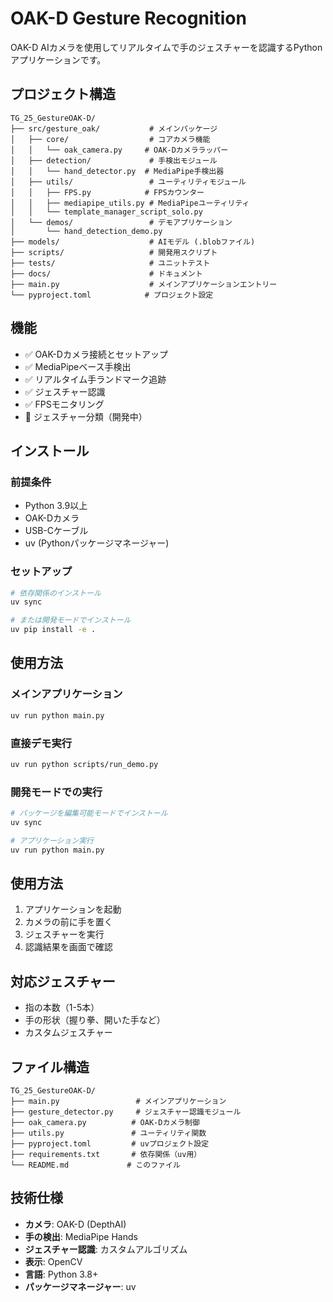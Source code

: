 # OAK-D Gesture Recognition

OAK-D AIカメラを使用してリアルタイムで手のジェスチャーを認識するPythonアプリケーションです。

## プロジェクト構造

```
TG_25_GestureOAK-D/
├── src/gesture_oak/           # メインパッケージ
│   ├── core/                  # コアカメラ機能
│   │   └── oak_camera.py     # OAK-Dカメララッパー
│   ├── detection/             # 手検出モジュール
│   │   └── hand_detector.py  # MediaPipe手検出器
│   ├── utils/                 # ユーティリティモジュール
│   │   ├── FPS.py            # FPSカウンター
│   │   ├── mediapipe_utils.py # MediaPipeユーティリティ
│   │   └── template_manager_script_solo.py
│   └── demos/                 # デモアプリケーション
│       └── hand_detection_demo.py
├── models/                    # AIモデル (.blobファイル)
├── scripts/                   # 開発用スクリプト
├── tests/                     # ユニットテスト
├── docs/                      # ドキュメント
├── main.py                    # メインアプリケーションエントリー
└── pyproject.toml            # プロジェクト設定
```

## 機能

- ✅ OAK-Dカメラ接続とセットアップ
- ✅ MediaPipeベース手検出
- ✅ リアルタイム手ランドマーク追跡
- ✅ ジェスチャー認識
- ✅ FPSモニタリング
- 🔄 ジェスチャー分類（開発中）

## インストール

### 前提条件

- Python 3.9以上
- OAK-Dカメラ
- USB-Cケーブル
- uv (Pythonパッケージマネージャー)

### セットアップ

```bash
# 依存関係のインストール
uv sync

# または開発モードでインストール
uv pip install -e .
```

## 使用方法

### メインアプリケーション
```bash
uv run python main.py
```

### 直接デモ実行
```bash
uv run python scripts/run_demo.py
```

### 開発モードでの実行
```bash
# パッケージを編集可能モードでインストール
uv sync

# アプリケーション実行
uv run python main.py
```

## 使用方法

1. アプリケーションを起動
2. カメラの前に手を置く
3. ジェスチャーを実行
4. 認識結果を画面で確認

## 対応ジェスチャー

- 指の本数（1-5本）
- 手の形状（握り拳、開いた手など）
- カスタムジェスチャー

## ファイル構造

```
TG_25_GestureOAK-D/
├── main.py                 # メインアプリケーション
├── gesture_detector.py     # ジェスチャー認識モジュール
├── oak_camera.py          # OAK-Dカメラ制御
├── utils.py               # ユーティリティ関数
├── pyproject.toml         # uvプロジェクト設定
├── requirements.txt       # 依存関係（uv用）
└── README.md             # このファイル
```

## 技術仕様

- **カメラ**: OAK-D (DepthAI)
- **手の検出**: MediaPipe Hands
- **ジェスチャー認識**: カスタムアルゴリズム
- **表示**: OpenCV
- **言語**: Python 3.8+
- **パッケージマネージャー**: uv
